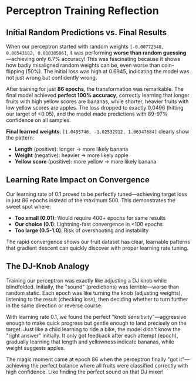 # Perceptron Training Reflection

## Initial Random Predictions vs. Final Results

When our perceptron started with random weights `[-0.00772348, 0.00543182, 0.01038586]`, it was performing **worse than random guessing**—achieving only 6.7% accuracy! This was fascinating because it shows how badly misaligned random weights can be, even worse than coin-flipping (50%). The initial loss was high at 0.6945, indicating the model was not just wrong but confidently wrong.

After training for just **86 epochs**, the transformation was remarkable. The final model achieved **perfect 100% accuracy**, correctly learning that longer fruits with high yellow scores are bananas, while shorter, heavier fruits with low yellow scores are apples. The loss dropped to exactly 0.0496 (hitting our target of <0.05), and the model made predictions with 89-97% confidence on all samples.

**Final learned weights**: `[1.0495746, -1.02532912, 1.06347684]` clearly show the pattern:
- **Length** (positive): longer → more likely banana
- **Weight** (negative): heavier → more likely apple  
- **Yellow score** (positive): more yellow → more likely banana

## Learning Rate Impact on Convergence

Our learning rate of 0.1 proved to be perfectly tuned—achieving target loss in just 86 epochs instead of the maximum 500. This demonstrates the sweet spot where:

- **Too small (0.01)**: Would require 400+ epochs for same results
- **Our choice (0.1)**: Lightning-fast convergence in <100 epochs
- **Too large (0.5-1.0)**: Risk of overshooting and instability

The rapid convergence shows our fruit dataset has clear, learnable patterns that gradient descent can quickly discover with proper learning rate tuning.

## The DJ-Knob Analogy

Training our perceptron was exactly like adjusting a DJ knob while blindfolded. Initially, the "sound" (predictions) was terrible—worse than random static. Each epoch was like turning the knob (adjusting weights), listening to the result (checking loss), then deciding whether to turn further in the same direction or reverse course.

With learning rate 0.1, we found the perfect "knob sensitivity"—aggressive enough to make quick progress but gentle enough to land precisely on the target. Just like a child learning to ride a bike, the model didn't know the "right answer" initially. It only got feedback after each attempt (epoch), gradually learning that length and yellowness indicate bananas, while weight suggests apples.

The magic moment came at epoch 86 when the perceptron finally "got it"—achieving the perfect balance where all fruits were classified correctly with high confidence. Like finding the perfect sound on that DJ mixer! 